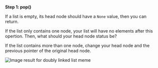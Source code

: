 <!--title={Deleting Elements From the Start}--> 

<!--badges={Algorithms:2,Python:2}-->

<!--concepts={Deleting from a Linked List}-->

**Step 1: pop()**

If a list is empty, its head node should have a `None` value, then you can return.

If the list only contains one node, your list will have no elements after this opertion. Then, what should your head node status be?

If the list contains more than one node, change your head node and the previous pointer of the original head node.

 ![Image result for doubly linked list meme](https://pics.me.me/thumb_when-you-pop-the-headofa-linked-list-le-2nd-node-62808959.png) 
